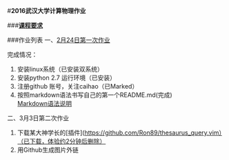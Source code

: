 #**2016武汉大学计算物理作业**

###**[课程要求](https://github.com/caihao/computational_physics_whu/blob/master/README.md)**

###作业列表
一、[2月24日第一次作业](https://github.com/caihao/computational_physics_whu/blob/master/Exercises.md)

完成情况：<br/>
1. 安装linux系统（已安装双系统）<br/>
2. 安装python 2.7 运行环境（已安装）<br/>
3. 注册github 账号，关注caihao（已Marked）<br/>
4. 按照markdown语法书写自己的第一个README.md(完成)<br/>
   [Markdown语法说明](http://www.appinn.com/markdown/#p)

二、3月3日第二次作业
 
1. 下载某大神学长的[插件](https://github.com/Ron89/thesaurus_query.vim）（已下载，体验约2分钟后删除）<br/>
2. 用Github生成图片外链
